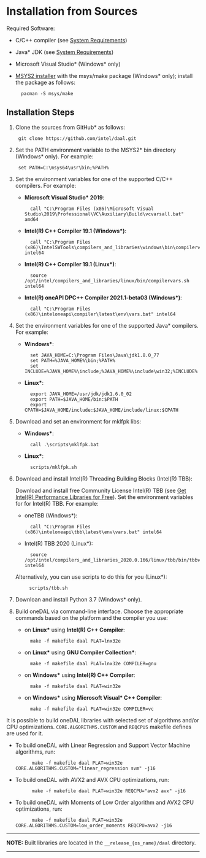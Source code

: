 <!--
******************************************************************************
* Copyright 2014-2019 Intel Corporation
*
* Licensed under the Apache License, Version 2.0 (the "License");
* you may not use this file except in compliance with the License.
* You may obtain a copy of the License at
*
*     http://www.apache.org/licenses/LICENSE-2.0
*
* Unless required by applicable law or agreed to in writing, software
* distributed under the License is distributed on an "AS IS" BASIS,
* WITHOUT WARRANTIES OR CONDITIONS OF ANY KIND, either express or implied.
* See the License for the specific language governing permissions and
* limitations under the License.
*******************************************************************************/-->

# Installation from Sources

Required Software:
* C/C++ compiler (see [System Requirements](https://software.intel.com/en-us/articles/intel-daal-2019-system-requirements))
* Java\* JDK (see [System Requirements](https://software.intel.com/en-us/articles/intel-daal-2019-system-requirements))
* Microsoft Visual Studio\* (Windows\* only)
* [MSYS2 installer](http://msys2.github.io) with the msys/make package (Windows\* only); install the package as follows:

        pacman -S msys/make

## Installation Steps
1. Clone the sources from GitHub\* as follows:

        git clone https://github.com/intel/daal.git


2. Set the PATH environment variable to the MSYS2\* bin directory (Windows\* only). For example:

        set PATH=C:\msys64\usr\bin;%PATH%

3. Set the environment variables for one of the supported C/C++ compilers. For example:

    - **Microsoft Visual Studio\* 2019**:

            call "C:\Program Files (x86)\Microsoft Visual Studio\2019\Professional\VC\Auxiliary\Build\vcvarsall.bat" amd64

    - **Intel(R) C++ Compiler 19.1 (Windows\*)**:

            call "C:\Program Files (x86)\IntelSWTools\compilers_and_libraries\windows\bin\compilervars.bat" intel64

    - **Intel(R) C++ Compiler 19.1 (Linux\*)**:

            source /opt/intel/compilers_and_libraries/linux/bin/compilervars.sh intel64

    - **Intel(R) oneAPI DPC++ Compiler 2021.1-beta03 (Windows\*)**:

            call "C:\Program Files (x86)\inteloneapi\compiler\latest\env\vars.bat" intel64

4. Set the environment variables for one of the supported Java\* compilers. For example:

    - **Windows\***:

            set JAVA_HOME=C:\Program Files\Java\jdk1.8.0_77
            set PATH=%JAVA_HOME%\bin;%PATH%
            set INCLUDE=%JAVA_HOME%\include;%JAVA_HOME%\include\win32;%INCLUDE%

    - **Linux\***:

            export JAVA_HOME=/usr/jdk/jdk1.6.0_02
            export PATH=$JAVA_HOME/bin:$PATH
            export CPATH=$JAVA_HOME/include:$JAVA_HOME/include/linux:$CPATH

5. Download and set an environment for mklfpk libs:

    - **Windows\***:

            call .\scripts\mklfpk.bat

    - **Linux\***:

            scripts/mklfpk.sh

6. Download and install Intel(R) Threading Building Blocks (Intel(R) TBB):

    Download and install free Community License Intel(R) TBB (see [Get Intel(R) Performance Libraries for Free](https://registrationcenter.intel.com/en/forms/?productid=2558&licensetype=2)).
    Set the environment variables for for Intel(R) TBB. For example:

    - oneTBB (Windows\*):

            call "C:\Program Files (x86)\inteloneapi\tbb\latest\env\vars.bat" intel64

    - Intel(R) TBB 2020 (Linux\*):

            source /opt/intel/compilers_and_libraries_2020.0.166/linux/tbb/bin/tbbvars.sh intel64

    Alternatively, you can use scripts to do this for you (Linux\*):

            scripts/tbb.sh

7. Downloan and install Python 3.7 (Windows\* only).

8. Build oneDAL via command-line interface. Choose the appropriate commands based on the platform and the compiler you use:

    - on **Linux\*** using **Intel(R) C++ Compiler**:

            make -f makefile daal PLAT=lnx32e

    - on **Linux\*** using **GNU Compiler Collection\***:

            make -f makefile daal PLAT=lnx32e COMPILER=gnu

    - on **Windows\*** using **Intel(R) C++ Compiler**:

            make -f makefile daal PLAT=win32e

    - on **Windows\*** using **Microsoft Visual\* C++ Compiler**:

            make -f makefile daal PLAT=win32e COMPILER=vc

It is possible to build oneDAL libraries with selected set of algorithms and/or CPU optimizations. `CORE.ALGORITHMS.CUSTOM` and `REQCPUS` makefile defines are used for it.

- To build oneDAL with Linear Regression and Support Vector Machine algorithms, run:

            make -f makefile daal PLAT=win32e CORE.ALGORITHMS.CUSTOM="linear_regression svm" -j16


- To build oneDAL with AVX2 and AVX CPU optimizations, run:

            make -f makefile daal PLAT=win32e REQCPU="avx2 avx" -j16


- To build oneDAL with Moments of Low Order algorithm and AVX2 CPU optimizations, run:

            make -f makefile daal PLAT=win32e CORE.ALGORITHMS.CUSTOM=low_order_moments REQCPU=avx2 -j16



---
**NOTE:** Built libraries are located in the `__release_{os_name}/daal` directory.

---

